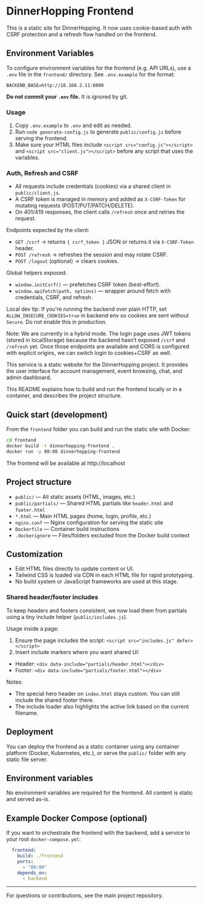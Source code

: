 # DinnerHopping Frontend

This is a static site for DinnerHopping. It now uses cookie-based auth with CSRF protection and a refresh flow handled on the frontend.

## Environment Variables

To configure environment variables for the frontend (e.g. API URLs), use a `.env` file in the `frontend/` directory. See `.env.example` for the format:

```
BACKEND_BASE=http://10.160.2.11:8000
```

**Do not commit your `.env` file.** It is ignored by git.

### Usage

1. Copy `.env.example` to `.env` and edit as needed.
2. Run `node generate-config.js` to generate `public/config.js` before serving the frontend.
3. Make sure your HTML files include `<script src="config.js"></script>` and `<script src="client.js"></script>` before any script that uses the variables.

### Auth, Refresh and CSRF

- All requests include credentials (cookies) via a shared client in `public/client.js`.
- A CSRF token is managed in memory and added as `X-CSRF-Token` for mutating requests (POST/PUT/PATCH/DELETE).
- On 401/419 responses, the client calls `/refresh` once and retries the request.

Endpoints expected by the client:

- `GET /csrf` → returns `{ csrf_token }` JSON or returns it via `X-CSRF-Token` header.
- `POST /refresh` → refreshes the session and may rotate CSRF.
- `POST /logout` (optional) → clears cookies.

Global helpers exposed:

- `window.initCsrf()` — prefetches CSRF token (best-effort).
- `window.apiFetch(path, options)` — wrapper around fetch with credentials, CSRF, and refresh.

Local dev tip: If you're running the backend over plain HTTP, set `ALLOW_INSECURE_COOKIES=true` in backend env so cookies are sent without `Secure`. Do not enable this in production.

Note: We are currently in a hybrid mode. The login page uses JWT tokens (stored in localStorage) because the backend hasn’t exposed `/csrf` and `/refresh` yet. Once those endpoints are available and CORS is configured with explicit origins, we can switch login to cookies+CSRF as well.

This service is a static website for the DinnerHopping project. It provides the user interface for account management, event browsing, chat, and admin dashboard.

This README explains how to build and run the frontend locally or in a container, and describes the project structure.

## Quick start (development)

From the `frontend` folder you can build and run the static site with Docker:

```bash
cd frontend
docker build -t dinnerhopping-frontend .
docker run -p 80:80 dinnerhopping-frontend
```

The frontend will be available at http://localhost

## Project structure

- `public/` — All static assets (HTML, images, etc.)
- `public/partials/` — Shared HTML partials like `header.html` and `footer.html`
- `*.html` — Main HTML pages (home, login, profile, etc.)
- `nginx.conf` — Nginx configuration for serving the static site
- `Dockerfile` — Container build instructions
- `.dockerignore` — Files/folders excluded from the Docker build context

## Customization

- Edit HTML files directly to update content or UI.
- Tailwind CSS is loaded via CDN in each HTML file for rapid prototyping.
- No build system or JavaScript frameworks are used at this stage.

### Shared header/footer includes

To keep headers and footers consistent, we now load them from partials using a tiny include helper (`public/includes.js`).

Usage inside a page:

1. Ensure the page includes the script: `<script src="includes.js" defer></script>`
2. Insert include markers where you want shared UI:
  - Header: `<div data-include="partials/header.html"></div>`
  - Footer: `<div data-include="partials/footer.html"></div>`

Notes:
- The special hero header on `index.html` stays custom. You can still include the shared footer there.
- The include loader also highlights the active link based on the current filename.

## Deployment

You can deploy the frontend as a static container using any container platform (Docker, Kubernetes, etc.), or serve the `public/` folder with any static file server.

## Environment variables

No environment variables are required for the frontend. All content is static and served as-is.

## Example Docker Compose (optional)

If you want to orchestrate the frontend with the backend, add a service to your root `docker-compose.yml`:

```yaml
  frontend:
    build: ./frontend
    ports:
      - "80:80"
    depends_on:
      - backend
```

---

For questions or contributions, see the main project repository.
